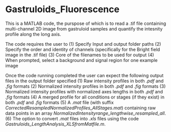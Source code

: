 # Gastruloids_Fluorescence

This is a MATLAB code, the purspose of which is to read a .tif file containing multi-channel 2D image from gastruloid samples and quantify the intesnity profile along the long axis. 

The code requires the user to 
(1) Specify Input and output folder paths
(2) Specify the order and identity of channels (specifically for the Bright field image in the .tif file)
(3) Core of the filenames to be used for output
(4) When prompted, select a background and signal region for one example image

Once the code running completed the user can expect the following output files in the output folder specified
(1) Raw intensity profiles in both _.pdf_ and _.fig_ formats
(2) Normalized intensity profiles in both _.pdf_ and _.fig_ formats
(3) Normalized intensity profiles with normalized axes lengths in both _.pdf_ and _.fig_ formats
(4) A merged profile for all conditions or stages (if they exist) in both _.pdf_ and _.fig_ formats
(5) A _.mat_ file (with suffix _CorrectedResampledNormalizedProfiles_AllStages.mat_) containing raw data points in an array _NormalizedIntensityrange_lengthwise_resampled_all_.
(6) The option to convert _.mat_ files into _.xls_ files using the code _Gastruloids_LengthAnalysis_XLSfromMatfile.m_.
